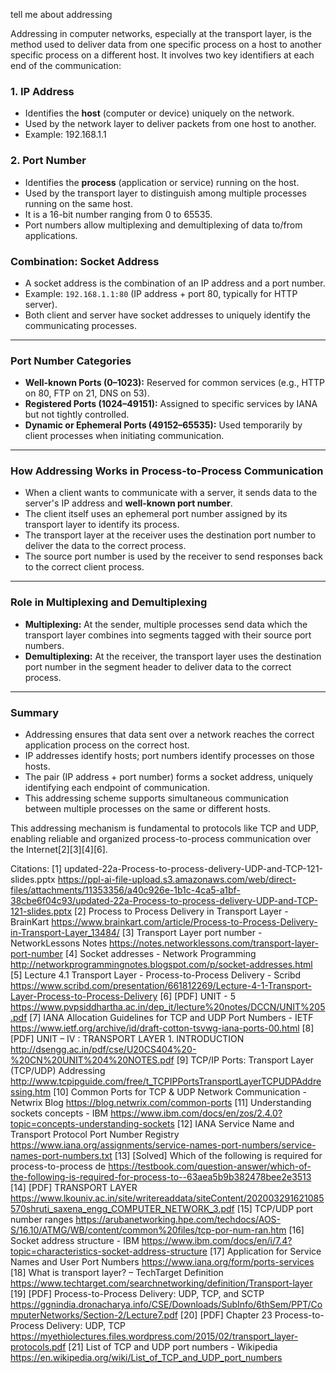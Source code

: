 tell me about addressing

Addressing in computer networks, especially at the transport layer, is the method used to deliver data from one specific process on a host to another specific process on a different host. It involves two key identifiers at each end of the communication:

### 1. **IP Address**
- Identifies the **host** (computer or device) uniquely on the network.
- Used by the network layer to deliver packets from one host to another.
- Example: 192.168.1.1

### 2. **Port Number**
- Identifies the **process** (application or service) running on the host.
- Used by the transport layer to distinguish among multiple processes running on the same host.
- It is a 16-bit number ranging from 0 to 65535.
- Port numbers allow multiplexing and demultiplexing of data to/from applications.
  
### Combination: **Socket Address**
- A socket address is the combination of an IP address and a port number.
- Example: `192.168.1.1:80` (IP address + port 80, typically for HTTP server).
- Both client and server have socket addresses to uniquely identify the communicating processes.

---

### Port Number Categories
- **Well-known Ports (0–1023):** Reserved for common services (e.g., HTTP on 80, FTP on 21, DNS on 53).
- **Registered Ports (1024–49151):** Assigned to specific services by IANA but not tightly controlled.
- **Dynamic or Ephemeral Ports (49152–65535):** Used temporarily by client processes when initiating communication.

---

### How Addressing Works in Process-to-Process Communication
- When a client wants to communicate with a server, it sends data to the server's IP address and **well-known port number**.
- The client itself uses an ephemeral port number assigned by its transport layer to identify its process.
- The transport layer at the receiver uses the destination port number to deliver the data to the correct process.
- The source port number is used by the receiver to send responses back to the correct client process.

---

### Role in Multiplexing and Demultiplexing
- **Multiplexing:** At the sender, multiple processes send data which the transport layer combines into segments tagged with their source port numbers.
- **Demultiplexing:** At the receiver, the transport layer uses the destination port number in the segment header to deliver data to the correct process.

---

### Summary
- Addressing ensures that data sent over a network reaches the correct application process on the correct host.
- IP addresses identify hosts; port numbers identify processes on those hosts.
- The pair (IP address + port number) forms a socket address, uniquely identifying each endpoint of communication.
- This addressing scheme supports simultaneous communication between multiple processes on the same or different hosts.

This addressing mechanism is fundamental to protocols like TCP and UDP, enabling reliable and organized process-to-process communication over the Internet[2][3][4][6].

Citations:
[1] updated-22a-Process-to-process-delivery-UDP-and-TCP-121-slides.pptx https://ppl-ai-file-upload.s3.amazonaws.com/web/direct-files/attachments/11353356/a40c926e-1b1c-4ca5-a1bf-38cbe6f04c93/updated-22a-Process-to-process-delivery-UDP-and-TCP-121-slides.pptx
[2] Process to Process Delivery in Transport Layer - BrainKart https://www.brainkart.com/article/Process-to-Process-Delivery-in-Transport-Layer_13484/
[3] Transport Layer port number - NetworkLessons Notes https://notes.networklessons.com/transport-layer-port-number
[4] Socket addresses - Network Programming http://networkprogrammingnotes.blogspot.com/p/socket-addresses.html
[5] Lecture 4.1 Transport Layer - Process-to-Process Delivery - Scribd https://www.scribd.com/presentation/661812269/Lecture-4-1-Transport-Layer-Process-to-Process-Delivery
[6] [PDF] UNIT - 5 https://www.pvpsiddhartha.ac.in/dep_it/lecture%20notes/DCCN/UNIT%205.pdf
[7] IANA Allocation Guidelines for TCP and UDP Port Numbers - IETF https://www.ietf.org/archive/id/draft-cotton-tsvwg-iana-ports-00.html
[8] [PDF] UNIT – IV : TRANSPORT LAYER 1. INTRODUCTION http://dsengg.ac.in/pdf/cse/U20CS404%20-%20CN%20UNIT%204%20NOTES.pdf
[9] TCP/IP Ports: Transport Layer (TCP/UDP) Addressing http://www.tcpipguide.com/free/t_TCPIPPortsTransportLayerTCPUDPAddressing.htm
[10] Common Ports for TCP & UDP Network Communication - Netwrix Blog https://blog.netwrix.com/common-ports
[11] Understanding sockets concepts - IBM https://www.ibm.com/docs/en/zos/2.4.0?topic=concepts-understanding-sockets
[12] IANA Service Name and Transport Protocol Port Number Registry https://www.iana.org/assignments/service-names-port-numbers/service-names-port-numbers.txt
[13] [Solved] Which of the following is required for process-to-process de https://testbook.com/question-answer/which-of-the-following-is-required-for-process-to--63aea5b9b382478bee2e3513
[14] [PDF] TRANSPORT LAYER https://www.lkouniv.ac.in/site/writereaddata/siteContent/202003291621085570shruti_saxena_engg_COMPUTER_NETWORK_3.pdf
[15] TCP/UDP port number ranges https://arubanetworking.hpe.com/techdocs/AOS-S/16.10/ATMG/WB/content/common%20files/tcp-por-num-ran.htm
[16] Socket address structure - IBM https://www.ibm.com/docs/en/i/7.4?topic=characteristics-socket-address-structure
[17] Application for Service Names and User Port Numbers https://www.iana.org/form/ports-services
[18] What is transport layer? – TechTarget Definition https://www.techtarget.com/searchnetworking/definition/Transport-layer
[19] [PDF] Process-to-Process Delivery: UDP, TCP, and SCTP https://ggnindia.dronacharya.info/CSE/Downloads/SubInfo/6thSem/PPT/ComputerNetworks/Section-2/Lecture7.pdf
[20] [PDF] Chapter 23 Process-to-Process Delivery: UDP, TCP https://myethiolectures.files.wordpress.com/2015/02/transport_layer-protocols.pdf
[21] List of TCP and UDP port numbers - Wikipedia https://en.wikipedia.org/wiki/List_of_TCP_and_UDP_port_numbers
